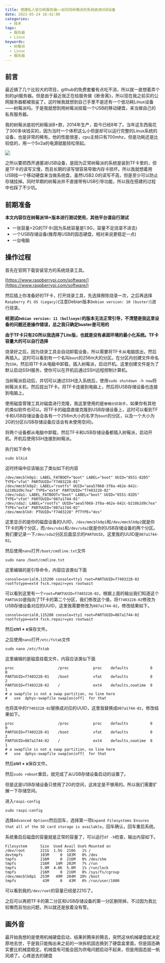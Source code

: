 ```yaml
---
title: 搭建私人低功耗服务器——如何将树莓派的系统装进USB设备
date: 2022-05-24 16:42:00
categories: 
  - 技术
tags:
  - 服务器
  - Linux
keywords: 
  - 树莓派
  - Linux
  - 服务器
---
```


## 前言

最近搞了几个比较大的项目，github的免费套餐有点吃不消，所以就一直想着弄个别的git服务器。但是由于最近我正在给服务做《断舍离》，所以现在我之前买的公网服务器都被我鲨了。这时候我就想到自己手里不是还有一个低功耗Linux设备——树莓派吗。于是我就想到用树莓派挂载一个USB的移动硬盘，来当做自己的私有服务器。

我的树莓派是初代树莓派B+款，2014年生产，距今已经8年了。当年这东西我花了300多块钱买的，因为当时一个体积这么小但是却可以运行完整的Linux系统的设备，也是非常的稀有。他的性能很差，cpu主频只有700mhz，但是功耗还是比较低的，用一个5v2a的电源就能轻松带起。

![](https://image.yojigen.tech/LK9kPKv.jpg)

之所以要把西开通塞进USB设备，是因为正常树莓派的系统是装到TF卡里的，但是TF卡的读写又慢，而且长期的读写很容易导致内存卡损坏。所以我就想着用USB挂一个移动硬盘来当做系统盘，虽然USB2.0的读写不高，但是至少可以防止存储挂掉。同时早期的树莓派并不直接带有USB引导功能，所以我在搭建的过程中也踩了不少坑。

## 前期准备

**本文内容仅在树莓派1B+版本进行测试使用，其他平台请自行测试**

 - 一张容量>2G的TF卡(因为系统容量是1.9G，容量不足烧录不进去)
 - 一个USB存储设备(推荐用USB的固态硬盘，相对来说更稳定一点)
 - 一台电脑

## 操作过程

首先在官网下载安装官方的系统烧录工具。

[https://www.raspberrypi.com/software/](https://www.raspberrypi.com/software/)

然后插上你准备好的TF卡，打开烧录工具，先选择擦除烧录一次，之后再选择`Raspberry Pi OS (Legacy)`(注意Debian版本`Debian version: 10 (buster)`)进行烧录。

**经测试`Debian version: 11 (bullseye)`的版本无法正常引导，不清楚是我这里设备的问题还是操作错误，总之我只确定buster是可用的**

**由于TF卡只有2G所以我选择了Lite版，也就是没有桌面环境的最小化系统。TF卡容量大的可以自行选择**

烧录好之后，因为烧录工具会自动卸载设备，所以需要将TF卡从电脑拔出，然后再插入。这时可以看到有一个名叫`boot`的256m大的分区。在分区内创建文件命名为`SSH`，然后将TF卡从电脑中卸载，插入树莓派，启动开机。这里创建文件是为了默认启动SSH服务，使你可以在开机后通过SSH远程控制计算机。

当树莓派启动后，并切可以通过SSH连入系统后，使用`sudo shutdown -h now`将树莓派关机，然后拔出TF卡。将TF卡连接到电脑上，然后将USB存储设备也连接到电脑上。

使用磁盘管理工具对磁盘进行克隆，我这里使用的是`傲梅分区助手`，如果你有其他的类似软件也可以。将TF卡的磁盘直接克隆到USB存储设备上，这时可以看到TF卡和USB存储设备会各有一个256m大小的名字为`boot`的分区，以及一个大小为2G的分区(USB存储设备应该会有未使用空间)。

将两个设备都从电脑中卸载，然后TF卡和USB存储设备都插入树莓派，启动开机。开机后使用SSH连接到树莓派。

执行如下命令
```shell
sudo blkid
```

这时终端中应该输出了类似如下的内容
```shell
/dev/mmcblk0p1: LABEL_FATBOOT="boot" LABEL="boot" UUID="8551-82D5" TYPE="vfat" PARTUUID="f7403228-01"
/dev/mmcblk0p2: LABEL="rootfs" UUID="aea57068-3f8a-462e-842c-b210b2d9c7ea" TYPE="ext4" PARTUUID="f7403228-02"
/dev/sda1: LABEL_FATBOOT="boot" LABEL="boot" UUID="8551-82D5" TYPE="vfat" PARTUUID="087a1744-01"
/dev/sda2: LABEL="rootfs" UUID="aea57068-3f8a-462e-842c-b210b2d9c7ea" TYPE="ext4" PARTUUID="087a1744-02"
/dev/mmcblk0: PTUUID="f7403228" PTTYPE="dos"
```
这里显示的是你的磁盘设备的UUID，`/dev/mmcblk0p1`和`/dev/mmcblk0p2`就是你TF卡的两个分区，而`/dev/sda1`和`/dev/sda2`就是你的USB存储设备的两个分区。我们要记录一下`/dev/sda2`分区后面显示的`PARTUUID`，这里我的UUID是`087a1744-02`。

然后使用`nano`打开`/boot/cmdline.txt`文件

```shell
sudo nano /boot/cmdline.txt
```

这里编辑的是引导命令，内容应该类似下面

```shell
console=serial0,115200 console=tty1 root=PARTUUID=f7403228-02 rootfstype=ext4 fsck.repair=yes rootwait
```

可以看到这里有一个`root=PARTUUID=f7403228-02`，根据上面的输出我们知道这个`PARTUUID`是指向了TF卡的第二个分区，我们修改这个值，将`f7403228-02`修改为USB存储设备对应的UUID，这里我需要修改为`087a1744-02`，修改结果如下。

```shell
console=serial0,115200 console=tty1 root=PARTUUID=087a1744-02 rootfstype=ext4 fsck.repair=yes rootwait
```

然后**ctrl + x**保存文件。

之后使用`nano`打开`/etc/fstab`文件

```shell
sudo nano /etc/fstab
```

这里编辑的是磁盘挂载文件，内容应该类似下面

```shell
proc                    /proc           proc    defaults          0       0
PARTUUID=f7403228-01    /boot           vfat    defaults          0       2
PARTUUID=f7403228-02    /               ext4    defaults,noatime  0       1
# a swapfile is not a swap partition, no line here
#   use  dphys-swapfile swap[on|off]  for that
```

也将其中的`f7403228-02`替换成对应的UUID，这里我替换成`087a1744-02`，修改结果如下。

```shell
proc                    /proc           proc    defaults          0       0
PARTUUID=f7403228-01    /boot           vfat    defaults          0       2
PARTUUID=087a1744-02    /               ext4    defaults,noatime  0       1
# a swapfile is not a swap partition, no line here
#   use  dphys-swapfile swap[on|off]  for that
```

然后**ctrl + x**保存文件。

然后`sudo reboot`重启，就完成了从USB存储设备启动的设置了。

但是这是USB存储设备只使用了2G的空间，这肯定是不够用的。所以我们需要扩展一下存储空间。

进入`raspi-config`

```shell
sudo raspi-config
```

选择`Advanced Options`然后回车，选择第一项`Expand Filesystems Ensures that all of the SD card storage is available`，回车确认，回车重启系统。

系统重启后磁盘的容量就是正常的容量了，可以运行`df -h`检查，输出内容如下。

```shell
Filesystem      Size  Used Avail Use% Mounted on
/dev/root       221G  1.5G  210G   1% /
devtmpfs        183M     0  183M   0% /dev
tmpfs           216M     0  216M   0% /dev/shm
tmpfs           216M   14M  202M   7% /run
tmpfs           5.0M  4.0K  5.0M   1% /run/lock
tmpfs           216M     0  216M   0% /sys/fs/cgroup
/dev/mmcblk0p1  253M   49M  204M  20% /boot
tmpfs            43M     0   43M   0% /run/user/1000
```
可以看到我的`/dev/root`的容量已经是221G了。

之后可以再把TF卡的第二分区和USB存储设备的第一分区删除掉，不过因为我比较懒而且怕出问题，所以就还是放着没有管。

## 画外音

最开始我想的是使用机械硬盘启动，结果折腾来折腾去，突然这块机械硬盘就决定原地去世，于是我只能掏出来之前的一块拆机固态换到了硬盘盒里面，但是固态确实要比机械盘稳定。机械盘有可能会因为供电问题启动不起来，但是用固态就一帆风顺了。<span class="YT-FOW">心疼逝去的硬盘</span>